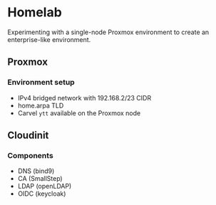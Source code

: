 # Homelab

Experimenting with a single-node Proxmox environment to create an enterprise-like environment.

## Proxmox

### Environment setup

* IPv4 bridged network with 192.168.2/23 CIDR
* home.arpa TLD
* Carvel `ytt` available on the Proxmox node

## Cloudinit

### Components

* DNS (bind9)
* CA (SmallStep)
* LDAP (openLDAP)
* OIDC (keycloak)